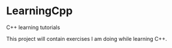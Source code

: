 # LearningCpp
C++ learning tutorials

This project will contain exercises I am doing while learning C++.
